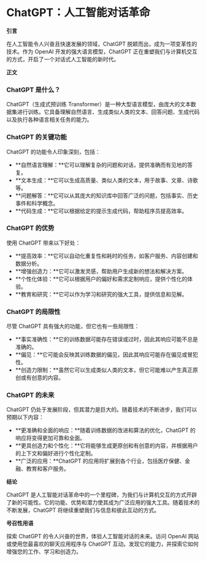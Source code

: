# ChatGPT：人工智能对话革命

**引言**

在人工智能令人兴奋且快速发展的领域，ChatGPT 脱颖而出，成为一项变革性的技术。作为 OpenAI 开发的强大语言模型，ChatGPT 正在重塑我们与计算机交互的方式，开启了一个对话式人工智能的新时代。

**正文**

### ChatGPT 是什么？

ChatGPT（生成式预训练 Transformer）是一种大型语言模型，由庞大的文本数据集进行训练。它具备理解自然语言、生成类似人类的文本、回答问题、生成代码以及执行各种语言相关任务的能力。

### ChatGPT 的关键功能

ChatGPT 的功能令人印象深刻，包括：

- **自然语言理解：**它可以理解复杂的问题和对话，提供准确而有见地的答复。
- **文本生成：**它可以生成高质量、类似人类的文本，用于故事、文章、诗歌等。
- **问题解答：**它可以从其庞大的知识库中回答广泛的问题，包括事实、历史事件和科学概念。
- **代码生成：**它可以根据给定的提示生成代码，帮助程序员提高效率。

### ChatGPT 的优势

使用 ChatGPT 带来以下好处：

- **提高效率：**它可以自动化重复性和耗时的任务，如客户服务、内容创建和数据分析。
- **增强创造力：**它可以激发灵感，帮助用户生成新的想法和解决方案。
- **个性化体验：**它可以根据用户的偏好和需求定制响应，提供个性化的体验。
- **教育和研究：**它可以作为学习和研究的强大工具，提供信息和见解。

### ChatGPT 的局限性

尽管 ChatGPT 具有强大的功能，但它也有一些局限性：

- **事实准确性：**它的训练数据可能存在错误或过时，因此其响应可能不总是准确的。
- **偏见：**它可能会反映其训练数据的偏见，因此其响应可能存在偏见或冒犯性。
- **创造力限制：**虽然它可以生成类似人类的文本，但它可能难以产生真正原创或有创意的内容。

### ChatGPT 的未来

ChatGPT 仍处于发展阶段，但其潜力是巨大的。随着技术的不断进步，我们可以预期以下内容：

- **更准确和全面的响应：**随着训练数据的改进和算法的优化，ChatGPT 的响应将变得更加可靠和全面。
- **更具创造力和个性化：**它将能够生成更原创和有创意的内容，并根据用户的上下文和偏好进行个性化定制。
- **广泛的应用：**ChatGPT 的应用将扩展到各个行业，包括医疗保健、金融、教育和客户服务。

**结论**

ChatGPT 是人工智能对话革命中的一个里程碑，为我们与计算机交互的方式开辟了新的可能性。它的功能、优势和潜力使其成为广泛应用的强大工具。随着技术的不断发展，ChatGPT 将继续重塑我们与信息和彼此互动的方式。

**号召性用语**

探索 ChatGPT 的令人兴奋的世界，体验人工智能对话的未来。访问 OpenAI 网站或使用您最喜欢的聊天应用程序与 ChatGPT 互动。发现它的能力，并探索它如何增强您的工作、学习和创造力。
